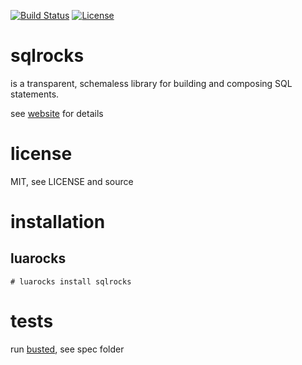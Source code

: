 [![Build Status](https://travis-ci.org/simbiose/sqlrocks.png?branch=master)](https://travis-ci.org/simbiose/sqlrocks)
[![License](http://img.shields.io/badge/License-MIT-red.svg)](LICENSE)

# sqlrocks

is a transparent, schemaless library for building and composing SQL statements.

see [website](http://rocks.simbio.se/sqlrocks) for details

# license

MIT, see LICENSE and source

# installation

## luarocks

    # luarocks install sqlrocks

# tests

run [busted](https://github.com/Olivine-Labs/busted), see spec folder